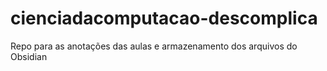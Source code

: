 # cienciadacomputacao-descomplica
Repo para as anotações das aulas e armazenamento dos arquivos do Obsidian
